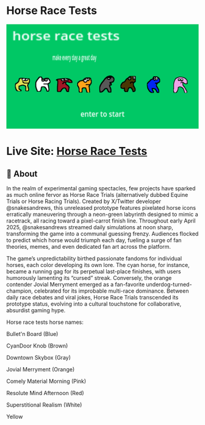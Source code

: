 # Horse Race Tests

![Horse Race Tests](/screen-1.png)

# Live Site: [Horse Race Tests](https://horseracetests.io)


## 📖 About

In the realm of experimental gaming spectacles, few projects have sparked as much online fervor as Horse Race Trials (alternatively dubbed Equine Trials or Horse Racing Trials). Created by X/Twitter developer @snakesandrews, this unreleased prototype features pixelated horse icons erratically maneuvering through a neon-green labyrinth designed to mimic a racetrack, all racing toward a pixel-carrot finish line. Throughout early April 2025, @snakesandrews streamed daily simulations at noon sharp, transforming the game into a communal guessing frenzy. Audiences flocked to predict which horse would triumph each day, fueling a surge of fan theories, memes, and even dedicated fan art across the platform.

The game’s unpredictability birthed passionate fandoms for individual horses, each color developing its own lore. The cyan horse, for instance, became a running gag for its perpetual last-place finishes, with users humorously lamenting its “cursed” streak. Conversely, the orange contender Jovial Merryment emerged as a fan-favorite underdog-turned-champion, celebrated for its improbable multi-race dominance. Between daily race debates and viral jokes, Horse Race Trials transcended its prototype status, evolving into a cultural touchstone for collaborative, absurdist gaming hype.

Horse race tests horse names:

Bullet'n Board (Blue)

CyanDoor Knob (Brown)

Downtown Skybox (Gray)

Jovial Merryment (Orange)

Comely Material Morning (Pink)

Resolute Mind Afternoon (Red)

Superstitional Realism (White)

Yellow

